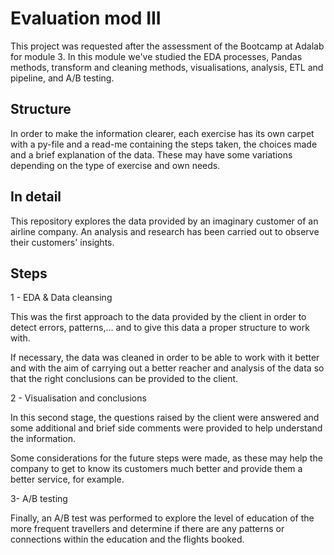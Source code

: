 
# Evaluation mod III

This project was requested after the assessment of the Bootcamp at Adalab for module 3. In this module we've studied the EDA processes, Pandas methods, transform and cleaning methods, visualisations, analysis, ETL and pipeline, and A/B testing. 




## Structure

In order to make the information clearer, each exercise has its own carpet with a py-file and a read-me containing the steps taken, the choices made and a brief explanation of the data. These may have some variations depending on the type of exercise and own needs. 


## In detail

This repository explores the data provided by an imaginary customer of an airline company. An analysis and research has been carried out to observe their customers' insights. 

## Steps

1 - EDA & Data cleansing

This was the first approach to the data provided by the client in order to detect errors, patterns,... and to give this data a proper structure to work with. 

If necessary, the data was cleaned in order to be able to work with it better and with the aim of carrying out a better reacher and analysis of the data so that the right conclusions can be provided to the client. 


2 - Visualisation and conclusions

In this second stage, the questions raised by the client were answered and some additional and brief side comments were provided to help understand the information. 

Some considerations for the future steps were made, as these may help the company to get to know its customers much better and provide them a better service, for example. 

3- A/B testing 

Finally, an A/B test was performed to explore the level of education of the more frequent travellers and determine if there are any patterns or connections within the education and the flights booked.  